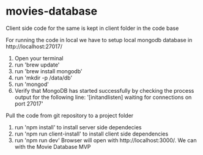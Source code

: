 # movies-database

Client side code for the same is kept in client folder in the code base

For running the code in local we have to setup local mongodb database in http://localhost:27017/
1. Open your terminal
2. run 'brew update'
3. run 'brew install mongodb'
4. run 'mkdir -p /data/db'
5. run 'mongod'
6. Verify that MongoDB has started successfully by checking the process output for the following line: '[initandlisten] waiting for connections on port 27017'

Pull the code from git repository to a project folder
1. run 'npm install' to install server side dependecies
2. run 'npm run client-install' to install client side dependencies
3. run 'npm run dev'
Browser will open with http://localhost:3000/. 
We can with the Movie Database MVP
